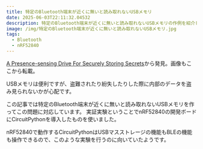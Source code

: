 ```yaml
---
title: 特定のBluetooth端末が近くに無いと読み取れないUSBメモリ
date: 2025-06-03T22:11:32.04532
description: 特定のBluetooth端末が近くに無いと読み取れないUSBメモリの作例を紹介します
image: /img/特定のBluetooth端末が近くに無いと読み取れないUSBメモリ.jpg
tags:
  - Bluetooth
  - nRF52840
---
```

[A Presence-sensing Drive For Securely Storing Secrets](https://hackaday.com/2025/05/24/a-presence-sensing-drive-for-securely-storing-secrets/)から発見。画像もここから転載。

USBメモリは便利ですが、盗難されたり紛失したりした際に内部のデータを盗み見られないかが心配です。

この記事では特定のBluetooth端末が近くに無いと読み取れないUSBメモリを作ってこの問題に対応しています。
実証実験ということでnRF52840の開発ボードにCircuitPythonを導入したものを使いました。

nRF52840で動作するCircuitPythonはUSBマスストレージの機能もBLEの機能も操作できるので、このような実験を行うのに向いていたようです。




